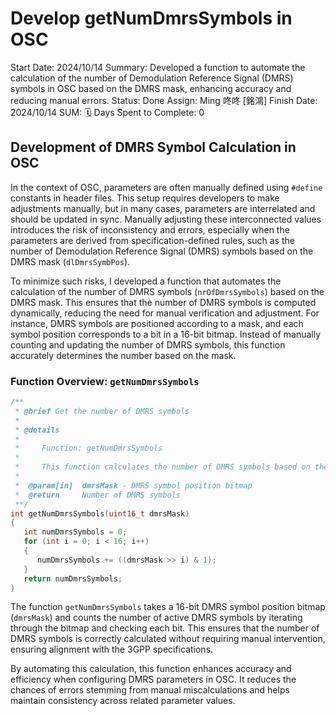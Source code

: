 # Develop getNumDmrsSymbols in OSC

Start Date: 2024/10/14
Summary: Developed a function to automate the calculation of the number of Demodulation Reference Signal (DMRS) symbols in OSC based on the DMRS mask, enhancing accuracy and reducing manual errors.
Status: Done
Assign: Ming 咚咚 [銘鴻]
Finish Date: 2024/10/14
SUM: 🗓️ Days Spent to Complete: 0

## **Development of DMRS Symbol Calculation in OSC**

In the context of OSC, parameters are often manually defined using `#define` constants in header files. This setup requires developers to make adjustments manually, but in many cases, parameters are interrelated and should be updated in sync. Manually adjusting these interconnected values introduces the risk of inconsistency and errors, especially when the parameters are derived from specification-defined rules, such as the number of Demodulation Reference Signal (DMRS) symbols based on the DMRS mask (`dlDmrsSymbPos`).

To minimize such risks, I developed a function that automates the calculation of the number of DMRS symbols (`nrOfDmrsSymbols`) based on the DMRS mask. This ensures that the number of DMRS symbols is computed dynamically, reducing the need for manual verification and adjustment. For instance, DMRS symbols are positioned according to a mask, and each symbol position corresponds to a bit in a 16-bit bitmap. Instead of manually counting and updating the number of DMRS symbols, this function accurately determines the number based on the mask.

### **Function Overview: `getNumDmrsSymbols`**

```c
/**
 * @brief Get the number of DMRS symbols
 *
 * @details
 *
 *     Function: getNumDmrsSymbols
 *
 *     This function calculates the number of DMRS symbols based on the DMRS mask.
 *
 *  @param[in]  dmrsMask - DMRS symbol position bitmap
 *  @return     Number of DMRS symbols
 **/
int getNumDmrsSymbols(uint16_t dmrsMask)
{
   int numDmrsSymbols = 0;
   for (int i = 0; i < 16; i++)
   {
      numDmrsSymbols += ((dmrsMask >> i) & 1);
   }
   return numDmrsSymbols;
}

```

The function `getNumDmrsSymbols` takes a 16-bit DMRS symbol position bitmap (`dmrsMask`) and counts the number of active DMRS symbols by iterating through the bitmap and checking each bit. This ensures that the number of DMRS symbols is correctly calculated without requiring manual intervention, ensuring alignment with the 3GPP specifications.

By automating this calculation, this function enhances accuracy and efficiency when configuring DMRS parameters in OSC. It reduces the chances of errors stemming from manual miscalculations and helps maintain consistency across related parameter values.